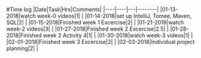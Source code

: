 #Time log
|Date|Task|Hrs|Comments|
|----|----|---|--------|
|01-13-2018|watch week-0 videos|1| |
|01-14-2018|set up IntelliJ, Tomee, Maven, SQL|2| |
|01-15-2018|Finished week 1 Excercise|2| |
|01-21-2018|watch week-2 videos|3| |
|01-27-2018|Finished week 2 Excercise|2.5| |
|01-28-2018|Finished week 2 Activity 4|1| |
|01-30-2018|watch week-3 videos|1| |
|02-01-2018|Finished week 3 Excercise|2| |
|02-03-2018|Individual project planning|2| |